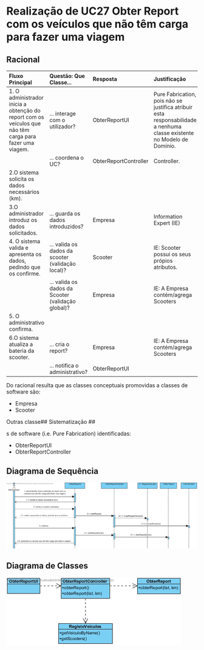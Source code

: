 # Realização de UC27 Obter Report com os veículos que não têm carga para fazer uma viagem

## Racional

| Fluxo Principal                                                                                        | Questão: Que Classe...                                      | Resposta                                       | Justificação                                                                                                         |
|:-------------------------------------------------------------------------------------------------------|:------------------------------------------------------------|:-----------------------------------------------|:---------------------------------------------------------------------------------------------------------------------|
| 1. O administrador inicia a obtenção do report com os veículos que não têm carga para fazer uma viagem. | ... interage com o utilizador? | ObterReportUI                          | Pure Fabrication, pois não se justifica atribuir esta responsabilidade a nenhuma classe existente no Modelo de Domínio. |
|| ... coordena o UC?                                                                              | ObterReportController                                | Controller.                                    |                                                                                                                                                                                                            
| 2.O sistema solicita os dados necessários (km). |                  |                                                |                                                                                                                      |
| 3.O administrador introduz os dados solicitados.   | ... guarda os dados introduzidos?                    | Empresa                                     | Information Expert (IE)                                                                                              |
| 4. O sistema valida e apresenta os dados, pedindo que os confirme.                                                             | ... valida os dados da scooter (validação local)? | Scooter                                     | IE: Scooter possui os seus própios atributos.                                                                                                                   |
|| ... valida os dados da Scooter (validação global)?                                           | Empresa                                               | IE: A Empresa contém/agrega Scooters |                                                                                                            |
| 5. O administrativo confirma.                                                                     |                                                             |                                                |                                                                                                                      |
| 6.O sistema atualiza a bateria da scooter.                        | ... cria o report?                            | Empresa                                 | IE: A Empresa contém/agrega Scooters                                                                |
|| ... notifica o administrativo?                                                                                   | ObterReportUI                                        |                                                |                                                                                                                      |

 Do racional resulta que as classes conceptuais promovidas a classes de software são:

 * Empresa
 * Scooter

Outras classe## Sistematização ##

s de software (i.e. Pure Fabrication) identificadas:  

 * ObterReportUI  
 * ObterReportController

##	Diagrama de Sequência

![SD_UC27.jpg](SD_UC27.jpg)

##	Diagrama de Classes

![CD_UC27.jpg](CD_UC27.jpg)
